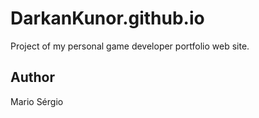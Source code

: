 # DarkanKunor.github.io

Project of my personal game developer portfolio web site.

## Author

Mario Sérgio
